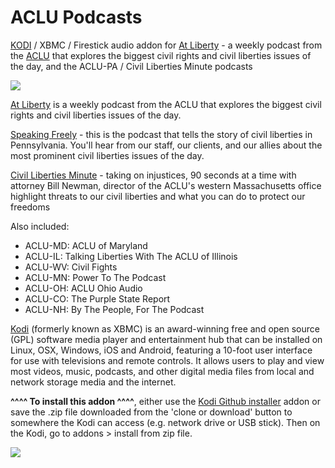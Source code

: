 ACLU Podcasts
=============================

<a href="www.kodi.tv">KODI</a> / XBMC / Firestick audio addon for <a href="https://aclu.org/podcast/podcast-at-liberty">At Liberty</a> - a weekly podcast from the <a href="www.ACLU.org">ACLU</a> that explores the biggest civil rights and civil liberties issues of the day, and the ACLU-PA / Civil Liberties Minute podcasts<br>

<a href="https://aclu.org/podcast/podcast-at-liberty"><img src="https://www.aclu.org/files/podcast/podcast-at-liberty-landing-page-cover.jpg">

<a href="https://aclu.org/podcast/podcast-at-liberty">At Liberty</a> is a weekly podcast from the ACLU that explores the biggest civil rights and civil liberties issues of the day.<br>

<a href="https://www.aclupa.org/">Speaking Freely</a> - this is the podcast that tells the story of civil liberties in Pennsylvania. You'll hear from our staff, our clients, and our allies about the most prominent civil liberties issues of the day.<br>

<a href="http://civillibertiesminute.libsyn.com">Civil Liberties Minute</a> - taking on injustices, 90 seconds at a time with attorney Bill Newman, director of the ACLU's western Massachusetts office highlight threats to our civil liberties and what you can do to protect our freedoms<br>

Also included:<br>

- ACLU-MD: ACLU of Maryland<br>
- ACLU-IL: Talking Liberties With The ACLU of Illinois<br>
- ACLU-WV: Civil Fights<br>
- ACLU-MN: Power To The Podcast<br>
- ACLU-OH: ACLU Ohio Audio<br>
- ACLU-CO: The Purple State Report<br>
- ACLU-NH: By The People, For The Podcast<br>

<a href="www.kodi.tv">Kodi</a> (formerly known as XBMC) is an award-winning free and open source (GPL) software media player and entertainment hub that can be installed on Linux, OSX, Windows, iOS and Android, featuring a 10-foot user interface for use with televisions and remote controls. It allows users to play and view most videos, music, podcasts, and other digital media files from local and network storage media and the internet.<br>

<b>^^^^ To install this addon ^^^^</b>, either use the <a href="https://www.tvaddons.co/github-browser-kodi/">Kodi Github installer</a> addon or save the .zip file downloaded from the 'clone or download' button to somewhere the Kodi can access (e.g. network drive or USB stick). Then on the Kodi, go to addons > install from zip file.<br>

<a href="http://www.kodi.tv"><img src="https://kodi.tv/sites/default/files/page/field_image/about--devices.jpg">

